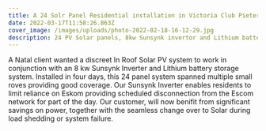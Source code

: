 ```yaml
---
title: A 24 Solr Panel Residential installation in Victoria Club Pietermaritzburg
date: 2022-03-17T11:58:26.863Z
cover_image: /images/uploads/photo-2022-02-18-16-12-29.jpg
description: 24 PV Solar panels, 8kw Sunsynk invertor and Lithium battery storage system.
---
```

A Natal client wanted a discreet In Roof Solar PV system to work in conjunction with an 8 kw Sunsynk Inverter and Lithium battery storage system. Installed in four days, this 24 panel system spanned multiple small roves providing good coverage. Our Sunsynk Inverter enables residents to limit reliance on Eskom providing scheduled disconnection from the Escom network for part of the day. Our customer, will now benifit from significant savings on power, together with the seamless change over to Solar during load shedding or system failure.

